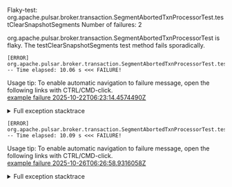         
Flaky-test: org.apache.pulsar.broker.transaction.SegmentAbortedTxnProcessorTest.testClearSnapshotSegments
Number of failures: 2

org.apache.pulsar.broker.transaction.SegmentAbortedTxnProcessorTest is flaky. The testClearSnapshotSegments test method fails sporadically.

```
[ERROR] org.apache.pulsar.broker.transaction.SegmentAbortedTxnProcessorTest.testClearSnapshotSegments -- Time elapsed: 10.06 s <<< FAILURE!
```

Usage tip: To enable automatic navigation to failure message, open the following links with CTRL/CMD-click.  
[example failure 2025-10-22T06:23:14.4574490Z](https://github.com/apache/pulsar/actions/runs/18706863180/job/53347156979#step:11:1181)  


<details>
<summary>Full exception stacktrace</summary>
<code><pre>
[ERROR] org.apache.pulsar.broker.transaction.SegmentAbortedTxnProcessorTest.testClearSnapshotSegments -- Time elapsed: 10.06 s <<< FAILURE!
org.awaitility.core.ConditionTimeoutException: Assertion condition defined as a org.apache.pulsar.broker.transaction.SegmentAbortedTxnProcessorTest expected:<1> but was:<2> within 10 seconds.
	at org.awaitility.core.ConditionAwaiter.await(ConditionAwaiter.java:167)
	at org.awaitility.core.AssertionCondition.await(AssertionCondition.java:119)
	at org.awaitility.core.AssertionCondition.await(AssertionCondition.java:31)
	at org.awaitility.core.ConditionFactory.until(ConditionFactory.java:985)
	at org.awaitility.core.ConditionFactory.untilAsserted(ConditionFactory.java:769)
	at org.apache.pulsar.broker.transaction.SegmentAbortedTxnProcessorTest.testClearSnapshotSegments(SegmentAbortedTxnProcessorTest.java:221)
	at java.base/jdk.internal.reflect.NativeMethodAccessorImpl.invoke0(Native Method)
	at java.base/jdk.internal.reflect.NativeMethodAccessorImpl.invoke(NativeMethodAccessorImpl.java:77)
	at java.base/jdk.internal.reflect.DelegatingMethodAccessorImpl.invoke(DelegatingMethodAccessorImpl.java:43)
	at java.base/java.lang.reflect.Method.invoke(Method.java:569)
	at org.testng.internal.invokers.MethodInvocationHelper.invokeMethod(MethodInvocationHelper.java:139)
	at org.testng.internal.invokers.InvokeMethodRunnable.runOne(InvokeMethodRunnable.java:47)
	at org.testng.internal.invokers.InvokeMethodRunnable.call(InvokeMethodRunnable.java:76)
	at org.testng.internal.invokers.InvokeMethodRunnable.call(InvokeMethodRunnable.java:11)
	at java.base/java.util.concurrent.FutureTask.run(FutureTask.java:264)
	at java.base/java.util.concurrent.ThreadPoolExecutor.runWorker(ThreadPoolExecutor.java:1136)
	at java.base/java.util.concurrent.ThreadPoolExecutor$Worker.run(ThreadPoolExecutor.java:635)
	at java.base/java.lang.Thread.run(Thread.java:840)
Caused by: java.lang.AssertionError: expected:<1> but was:<2>
	at org.testng.AssertJUnit.fail(AssertJUnit.java:65)
	at org.testng.AssertJUnit.failNotEquals(AssertJUnit.java:467)
	at org.testng.AssertJUnit.assertEquals(AssertJUnit.java:88)
	at org.testng.AssertJUnit.assertEquals(AssertJUnit.java:318)
	at org.testng.AssertJUnit.assertEquals(AssertJUnit.java:328)
	at org.apache.pulsar.broker.transaction.SegmentAbortedTxnProcessorTest.verifySnapshotSegmentsSize(SegmentAbortedTxnProcessorTest.java:358)
	at org.apache.pulsar.broker.transaction.SegmentAbortedTxnProcessorTest.lambda$testClearSnapshotSegments$3(SegmentAbortedTxnProcessorTest.java:221)
	at org.awaitility.core.AssertionCondition.lambda$new$0(AssertionCondition.java:53)
	at org.awaitility.core.ConditionAwaiter$ConditionPoller.call(ConditionAwaiter.java:248)
	at org.awaitility.core.ConditionAwaiter$ConditionPoller.call(ConditionAwaiter.java:235)
	... 4 more

</pre></code>
</details>

```
[ERROR] org.apache.pulsar.broker.transaction.SegmentAbortedTxnProcessorTest.testClearSnapshotSegments -- Time elapsed: 10.09 s <<< FAILURE!
```

Usage tip: To enable automatic navigation to failure message, open the following links with CTRL/CMD-click.  
[example failure 2025-10-26T06:26:58.9316058Z](https://github.com/apache/pulsar/actions/runs/18813848521/job/53679644951#step:11:1212)  


<details>
<summary>Full exception stacktrace</summary>
<code><pre>
[ERROR] org.apache.pulsar.broker.transaction.SegmentAbortedTxnProcessorTest.testClearSnapshotSegments -- Time elapsed: 10.09 s <<< FAILURE!
org.awaitility.core.ConditionTimeoutException: Assertion condition defined as a org.apache.pulsar.broker.transaction.SegmentAbortedTxnProcessorTest expected:<1> but was:<2> within 10 seconds.
	at org.awaitility.core.ConditionAwaiter.await(ConditionAwaiter.java:167)
	at org.awaitility.core.AssertionCondition.await(AssertionCondition.java:119)
	at org.awaitility.core.AssertionCondition.await(AssertionCondition.java:31)
	at org.awaitility.core.ConditionFactory.until(ConditionFactory.java:985)
	at org.awaitility.core.ConditionFactory.untilAsserted(ConditionFactory.java:769)
	at org.apache.pulsar.broker.transaction.SegmentAbortedTxnProcessorTest.testClearSnapshotSegments(SegmentAbortedTxnProcessorTest.java:221)
	at java.base/jdk.internal.reflect.NativeMethodAccessorImpl.invoke0(Native Method)
	at java.base/jdk.internal.reflect.NativeMethodAccessorImpl.invoke(NativeMethodAccessorImpl.java:77)
	at java.base/jdk.internal.reflect.DelegatingMethodAccessorImpl.invoke(DelegatingMethodAccessorImpl.java:43)
	at java.base/java.lang.reflect.Method.invoke(Method.java:569)
	at org.testng.internal.invokers.MethodInvocationHelper.invokeMethod(MethodInvocationHelper.java:139)
	at org.testng.internal.invokers.InvokeMethodRunnable.runOne(InvokeMethodRunnable.java:47)
	at org.testng.internal.invokers.InvokeMethodRunnable.call(InvokeMethodRunnable.java:76)
	at org.testng.internal.invokers.InvokeMethodRunnable.call(InvokeMethodRunnable.java:11)
	at java.base/java.util.concurrent.FutureTask.run(FutureTask.java:264)
	at java.base/java.util.concurrent.ThreadPoolExecutor.runWorker(ThreadPoolExecutor.java:1136)
	at java.base/java.util.concurrent.ThreadPoolExecutor$Worker.run(ThreadPoolExecutor.java:635)
	at java.base/java.lang.Thread.run(Thread.java:840)
Caused by: java.lang.AssertionError: expected:<1> but was:<2>
	at org.testng.AssertJUnit.fail(AssertJUnit.java:65)
	at org.testng.AssertJUnit.failNotEquals(AssertJUnit.java:467)
	at org.testng.AssertJUnit.assertEquals(AssertJUnit.java:88)
	at org.testng.AssertJUnit.assertEquals(AssertJUnit.java:318)
	at org.testng.AssertJUnit.assertEquals(AssertJUnit.java:328)
	at org.apache.pulsar.broker.transaction.SegmentAbortedTxnProcessorTest.verifySnapshotSegmentsSize(SegmentAbortedTxnProcessorTest.java:358)
	at org.apache.pulsar.broker.transaction.SegmentAbortedTxnProcessorTest.lambda$testClearSnapshotSegments$3(SegmentAbortedTxnProcessorTest.java:221)
	at org.awaitility.core.AssertionCondition.lambda$new$0(AssertionCondition.java:53)
	at org.awaitility.core.ConditionAwaiter$ConditionPoller.call(ConditionAwaiter.java:248)
	at org.awaitility.core.ConditionAwaiter$ConditionPoller.call(ConditionAwaiter.java:235)
	... 4 more

</pre></code>
</details>


